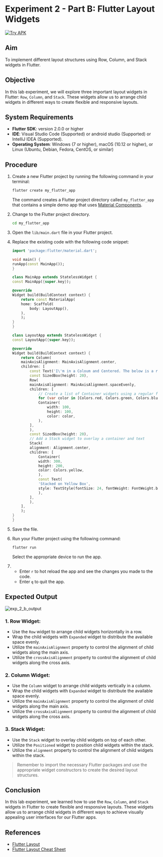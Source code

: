 # Experiment 2 - Part B: **Flutter Layout Widgets**
[![Try APK](https://img.shields.io/badge/Try%20APK-Download-blue)](#file:exp_2_b.apk)

## Aim
To implement different layout structures using Row, Column, and Stack widgets in Flutter.

## Objective
In this lab experiment, we will explore three important layout widgets in Flutter: `Row`, `Column`, and `Stack`. These widgets allow us to arrange child widgets in different ways to create flexible and responsive layouts.

## System Requirements
- **Flutter SDK**: version 2.0.0 or higher
- **IDE**: Visual Studio Code (Supported) or android studio (Supported) or IntelliJ IDEA (Supported).
- **Operating System**: Windows (7 or higher), macOS (10.12 or higher), or Linux (Ubuntu, Debian, Fedora, CentOS, or similar)

## Procedure

1. Create a new Flutter project by running the following command in your terminal:
    ```cmd
    flutter create my_flutter_app
    ```
    The command creates a Flutter project directory called `my_flutter_app` that contains a simple demo app that uses [Material Components](https://m3.material.io/components).

2. Change to the Flutter project directory.
    ```cmd
    cd my_flutter_app
    ```
3. Open the `lib/main.dart` file in your Flutter project.

4. Replace the existing code with the following code snippet:
    ```dart
    import 'package:flutter/material.dart';

    void main() {
    runApp(const MainApp());
    }

    class MainApp extends StatelessWidget {
    const MainApp({super.key});

    @override
    Widget build(BuildContext context) {
        return const MaterialApp(
        home: Scaffold(
            body: LayoutApp(),
        ),
        );
    }
    }

    class LayoutApp extends StatelessWidget {
    const LayoutApp({super.key});

    @override
    Widget build(BuildContext context) {
        return Column(
        mainAxisAlignment: MainAxisAlignment.center,
        children: [
            const Text('I\'m in a Coloum and Centered. The below is a row.'),
            const SizedBox(height: 20),
            Row(
            mainAxisAlignment: MainAxisAlignment.spaceEvenly,
            children: [
                // Create a list of Container widgets using a regular for loop
                for (var color in [Colors.red, Colors.green, Colors.blue])
                Container(
                    width: 100,
                    height: 100,
                    color: color,
                ),
            ],
            ),
            const SizedBox(height: 20),
            // Add a Stack widget to overlay a container and text
            Stack(
            alignment: Alignment.center,
            children: [
                Container(
                width: 300,
                height: 200,
                color: Colors.yellow,
                ),
                const Text(
                'Stacked on Yellow Box',
                style: TextStyle(fontSize: 24, fontWeight: FontWeight.bold),
                ),
            ],
            ),
        ],
        );
    }
    }
    ```
5. Save the file.

6. Run your Flutter project using the following command:
    ```cmd
    flutter run
    ```
    Select the appropriate device to run the app.

7.  - Enter `r` to hot reload the app and see the changes you made to the code.
    - Enter `q` to quit the app.


## Expected Output
![exp_2_b_output](image.png)


### 1. Row Widget:
- Use the `Row` widget to arrange child widgets horizontally in a row.
- Wrap the child widgets with `Expanded` widget to distribute the available space evenly.
- Utilize the `mainAxisAlignment` property to control the alignment of child widgets along the main axis.
- Utilize the `crossAxisAlignment` property to control the alignment of child widgets along the cross axis.

### 2. Column Widget:
- Use the `Column` widget to arrange child widgets vertically in a column.
- Wrap the child widgets with `Expanded` widget to distribute the available space evenly.
- Utilize the `mainAxisAlignment` property to control the alignment of child widgets along the main axis.
- Utilize the `crossAxisAlignment` property to control the alignment of child widgets along the cross axis.

### 3. Stack Widget:
- Use the `Stack` widget to overlay child widgets on top of each other.
- Utilize the `Positioned` widget to position child widgets within the stack.
- Utilize the `alignment` property to control the alignment of child widgets within the stack.

> Remember to import the necessary Flutter packages and use the appropriate widget constructors to create the desired layout structures.

## Conclusion
In this lab experiment, we learned how to use the `Row`, `Column`, and `Stack` widgets in Flutter to create flexible and responsive layouts. These widgets allow us to arrange child widgets in different ways to achieve visually appealing user interfaces for our Flutter apps.


## References
- [Flutter Layout](https://docs.flutter.dev/ui/layout)
- [Flutter Layout Cheat Sheet](https://medium.com/flutter-community/flutter-layout-cheat-sheet-5363348d037e)
